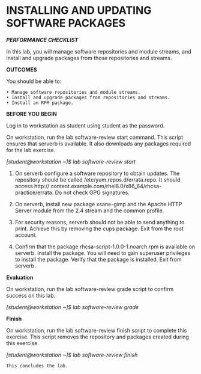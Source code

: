 # INSTALLING AND UPDATING SOFTWARE PACKAGES #

***PERFORMANCE CHECKLIST***

 In this lab, you will manage software repositories and module streams, and install and upgrade packages from those repositories and streams. 

**OUTCOMES**

You should be able to: 

    • Manage software repositories and module streams.
    • Install and upgrade packages from repositories and streams.
    • Install an RPM package. 

**BEFORE YOU BEGIN**


Log in to workstation as student using student as the password. 

On workstation, run the lab software-review start command. This script ensures that serverb is available. It also downloads any packages required for the lab exercise. 

*[student@workstation ~]$ lab software-review start* 

1. On serverb configure a software repository to obtain updates. The repository should be called /etc/yum.repos.d/errata.repo. It should access http:// content.example.com/rhel8.0/x86_64/rhcsa-practice/errata. Do not check GPG signatures.

2. On serverb, install new package xsane-gimp and the Apache HTTP Server module from the 2.4 stream and the common profile.

3. For security reasons, serverb should not be able to send anything to print. Achieve this by removing the cups package. Exit from the root account.

4. Confirm that the package rhcsa-script-1.0.0-1.noarch.rpm is available on serverb. Install the package. You will need to gain superuser privileges to install the package. Verify that the package is installed. Exit from serverb.

**Evaluation**

On workstation, run the lab software-review grade script to confirm success on this lab.

*[student@workstation ~]$ lab software-review grade* 

**Finish**

On workstation, run the lab software-review finish script to complete this exercise. This script removes the repository and packages created during this exercise.

*[student@workstation ~]$ lab software-review finish* 

    This concludes the lab. 

